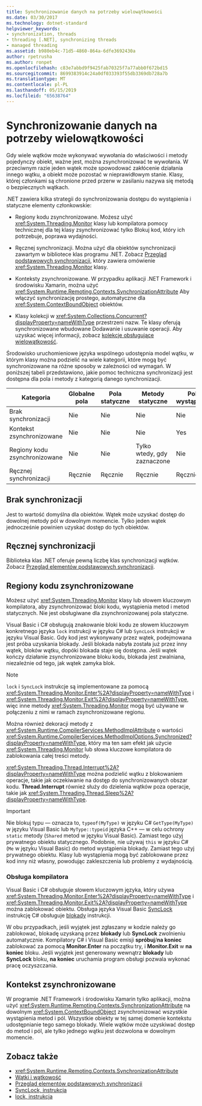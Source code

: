 ```yaml
---
title: Synchronizowanie danych na potrzeby wielowątkowości
ms.date: 03/30/2017
ms.technology: dotnet-standard
helpviewer_keywords:
- synchronization, threads
- threading [.NET], synchronizing threads
- managed threading
ms.assetid: b980eb4c-71d5-4860-864a-6dfe3692430a
author: rpetrusha
ms.author: ronpet
ms.openlocfilehash: c83e7abbd9f9425fab70325f7a77abb0f672bd15
ms.sourcegitcommit: 8699383914c24a0df033393f55db3369db728a7b
ms.translationtype: MT
ms.contentlocale: pl-PL
ms.lasthandoff: 05/15/2019
ms.locfileid: "65638764"
---
```

# <a name="synchronizing-data-for-multithreading"></a>Synchronizowanie danych na potrzeby wielowątkowości

Gdy wiele wątków może wykonywać wywołania do właściwości i metody pojedynczy obiekt, ważne jest, można zsynchronizować te wywołania. W przeciwnym razie jeden wątek może spowodować zakłócenie działania innego wątku, a obiekt może pozostać w nieprawidłowym stanie. Klasy, której członkami są chronione przed przerw w zasilaniu nazywa się metodą o bezpiecznych wątkach.  
  
.NET zawiera kilka strategii do synchronizowania dostępu do wystąpienia i statyczne elementy członkowskie:  
  
- Regiony kodu zsynchronizowane. Możesz użyć <xref:System.Threading.Monitor> klasy lub kompilatora pomocy technicznej dla tej klasy zsynchronizować tylko Blokuj kod, który ich potrzebuje, poprawa wydajności.  
  
- Ręcznej synchronizacji. Można użyć dla obiektów synchronizacji zawartym w bibliotece klas programu .NET. Zobacz [Przegląd podstawowych synchronizacji](../../../docs/standard/threading/overview-of-synchronization-primitives.md), który zawiera omówienie <xref:System.Threading.Monitor> klasy.  
  
- Konteksty zsynchronizowane. W przypadku aplikacji .NET Framework i środowisku Xamarin, można użyć <xref:System.Runtime.Remoting.Contexts.SynchronizationAttribute> Aby włączyć synchronizację prostego, automatyczne dla <xref:System.ContextBoundObject> obiektów.  
  
- Klasy kolekcji w <xref:System.Collections.Concurrent?displayProperty=nameWithType> przestrzeni nazw. Te klasy oferują synchronizowane wbudowane Dodawanie i usuwanie operacji. Aby uzyskać więcej informacji, zobacz [kolekcje obsługujące wielowątkowość](../../../docs/standard/collections/thread-safe/index.md).  
  
 Środowisko uruchomieniowe języka wspólnego udostępnia model wątku, w którym klasy można podzielić na wiele kategorii, które mogą być synchronizowane na różne sposoby w zależności od wymagań. W poniższej tabeli przedstawiono, jakie pomoc techniczna synchronizacji jest dostępna dla pola i metody z kategorią danego synchronizacji.  
  
|Kategoria|Globalne pola|Pola statyczne|Metody statyczne|Pola wystąpienia|Metody wystąpienia|Bloki kodu określonych|  
|--------------|-------------------|-------------------|--------------------|---------------------|----------------------|--------------------------|  
|Brak synchronizacji|Nie|Nie|Nie|Nie|Nie|Nie|  
|Kontekst zsynchronizowane|Nie|Nie|Nie|Yes|Yes|Nie|  
|Regiony kodu zsynchronizowane|Nie|Nie|Tylko wtedy, gdy zaznaczone|Nie|Tylko wtedy, gdy zaznaczone|Tylko wtedy, gdy zaznaczone|  
|Ręcznej synchronizacji|Ręcznie|Ręcznie|Ręcznie|Ręcznie|Ręcznie|Ręcznie|  
  
## <a name="no-synchronization"></a>Brak synchronizacji  
 Jest to wartość domyślna dla obiektów. Wątek może uzyskać dostęp do dowolnej metody pól w dowolnym momencie. Tylko jeden wątek jednocześnie powinien uzyskać dostęp do tych obiektów.  
  
## <a name="manual-synchronization"></a>Ręcznej synchronizacji  
 Biblioteka klas .NET oferuje pewną liczbę klas synchronizacji wątków. Zobacz [Przegląd elementów podstawowych synchronizacji](../../../docs/standard/threading/overview-of-synchronization-primitives.md).  
  
## <a name="synchronized-code-regions"></a>Regiony kodu zsynchronizowane  
 Możesz użyć <xref:System.Threading.Monitor> klasy lub słowem kluczowym kompilatora, aby zsynchronizować bloki kodu, wystąpienia metod i metod statycznych. Nie jest obsługiwane dla zsynchronizowanej pola statyczne.  
  
 Visual Basic i C# obsługują znakowanie bloki kodu ze słowem kluczowym konkretnego języka `lock` instrukcji w języku C# lub `SyncLock` instrukcji w języku Visual Basic. Gdy kod jest wykonywany przez wątek, podejmowana jest próba uzyskania blokady. Jeśli blokada nabyła została już przez inny wątek, bloków wątku, dopóki blokada staje się dostępna. Jeśli wątek kończy działanie zsynchronizowane bloku kodu, blokada jest zwalniana, niezależnie od tego, jak wątek zamyka blok.  
  
> [!NOTE]
>  `lock` i `SyncLock` instrukcje są implementowane za pomocą <xref:System.Threading.Monitor.Enter%2A?displayProperty=nameWithType> i <xref:System.Threading.Monitor.Exit%2A?displayProperty=nameWithType>, więc inne metody <xref:System.Threading.Monitor> mogą być używane w połączeniu z nimi w ramach zsynchronizowane regionu.  
  
 Można również dekoracji metody z <xref:System.Runtime.CompilerServices.MethodImplAttribute> o wartości <xref:System.Runtime.CompilerServices.MethodImplOptions.Synchronized?displayProperty=nameWithType>, który ma ten sam efekt jak użycie <xref:System.Threading.Monitor> lub słowa kluczowe kompilatora do zablokowania całej treści metody.  
  
 <xref:System.Threading.Thread.Interrupt%2A?displayProperty=nameWithType> można podzielić wątku z blokowaniem operacje, takie jak oczekiwanie na dostęp do synchronizowanych obszar kodu. **Thread.Interrupt** również służy do dzielenia wątków poza operacje, takie jak <xref:System.Threading.Thread.Sleep%2A?displayProperty=nameWithType>.  
  
> [!IMPORTANT]
>  Nie blokuj typu — oznacza to, `typeof(MyType)` w języku C# `GetType(MyType)` w języku Visual Basic lub `MyType::typeid` języka C++ — w celu ochrony `static` metody (`Shared` metod w języku Visual Basic). Zamiast tego użyj prywatnego obiektu statycznego. Podobnie, nie używaj `this` w języku C# (`Me` w języku Visual Basic) do metod wystąpienia blokady. Zamiast tego użyj prywatnego obiektu. Klasy lub wystąpienia mogą być zablokowane przez kod inny niż własny, powodując zakleszczenia lub problemy z wydajnością.  
  
### <a name="compiler-support"></a>Obsługa kompilatora  
 Visual Basic i C# obsługuje słowem kluczowym języka, który używa <xref:System.Threading.Monitor.Enter%2A?displayProperty=nameWithType> i <xref:System.Threading.Monitor.Exit%2A?displayProperty=nameWithType> można zablokować obiektu. Obsługa języka Visual Basic [SyncLock](~/docs/visual-basic/language-reference/statements/synclock-statement.md) instrukcję C# obsługuje [blokady](~/docs/csharp/language-reference/keywords/lock-statement.md) instrukcji.  
  
 W obu przypadkach, jeśli wyjątek jest zgłaszany w kodzie należy go zablokować, blokadę uzyskaną przez **blokady** lub **SyncLock** zwolnieniu automatycznie. Kompilatory C# i Visual Basic emisji **spróbuj**/**na koniec** zablokować za pomocą **Monitor.Enter** na początku try, i **Monitor.Exit**  w **na koniec** bloku. Jeśli wyjątek jest generowany wewnątrz **blokady** lub **SyncLock** bloku, **na koniec** uruchamia program obsługi pozwala wykonać pracę oczyszczania.  
  
## <a name="synchronized-context"></a>Kontekst zsynchronizowane  
 
W programie .NET Framework i środowisku Xamarin tylko aplikacji, można użyć <xref:System.Runtime.Remoting.Contexts.SynchronizationAttribute> na dowolnym <xref:System.ContextBoundObject> zsynchronizować wszystkie wystąpienia metod i pól. Wszystkie obiekty w tej samej domenie kontekstu udostępnianie tego samego blokady. Wiele wątków może uzyskiwać dostęp do metod i pól, ale tylko jednego wątku jest dozwolona w dowolnym momencie.  
  
## <a name="see-also"></a>Zobacz także

- <xref:System.Runtime.Remoting.Contexts.SynchronizationAttribute>
- [Wątki i wątkowość](../../../docs/standard/threading/threads-and-threading.md)
- [Przegląd elementów podstawowych synchronizacji](../../../docs/standard/threading/overview-of-synchronization-primitives.md)
- [SyncLock, instrukcja](~/docs/visual-basic/language-reference/statements/synclock-statement.md)
- [lock, instrukcja](~/docs/csharp/language-reference/keywords/lock-statement.md)
